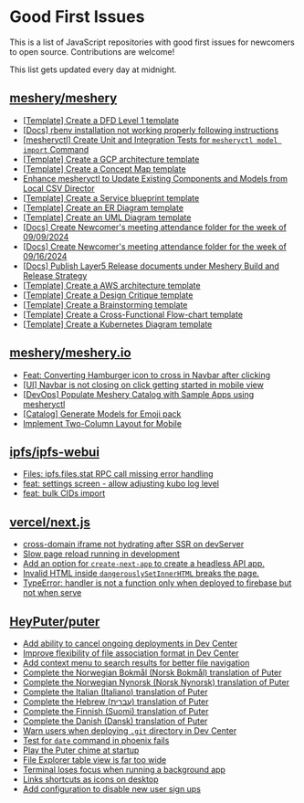 # Good First Issues

This is a list of JavaScript repositories with good first issues for newcomers to open source. Contributions are welcome!

This list gets updated every day at midnight.

## [meshery/meshery](https://github.com/meshery/meshery)

- [[Template] Create a DFD Level 1 template](https://github.com/meshery/meshery/issues/12501)
- [[Docs] rbenv installation not working properly following instructions](https://github.com/meshery/meshery/issues/12230)
- [[mesheryctl] Create Unit and Integration Tests for `mesheryctl model import` Command](https://github.com/meshery/meshery/issues/12137)
- [[Template] Create a GCP architecture template](https://github.com/meshery/meshery/issues/12498)
- [[Template] Create a Concept Map template](https://github.com/meshery/meshery/issues/12454)
- [Enhance mesheryctl to Update Existing Components and Models from Local CSV Director](https://github.com/meshery/meshery/issues/12134)
- [[Template] Create a Service blueprint template ](https://github.com/meshery/meshery/issues/12497)
- [[Template] Create an ER Diagram template](https://github.com/meshery/meshery/issues/12450)
- [[Template] Create an UML Diagram template](https://github.com/meshery/meshery/issues/12451)
- [[Docs] Create Newcomer's meeting attendance folder for the week of 09/09/2024](https://github.com/meshery/meshery/issues/11929)
- [[Docs] Create Newcomer's meeting attendance folder for the week of 09/16/2024](https://github.com/meshery/meshery/issues/12009)
- [[Docs] Publish Layer5 Release documents under Meshery Build and Release Strategy](https://github.com/meshery/meshery/issues/12021)
- [[Template] Create a AWS architecture template](https://github.com/meshery/meshery/issues/12500)
- [[Template] Create a Design Critique template](https://github.com/meshery/meshery/issues/12502)
- [[Template] Create a Brainstorming template](https://github.com/meshery/meshery/issues/12503)
- [[Template] Create a Cross-Functional Flow-chart template](https://github.com/meshery/meshery/issues/12504)
- [[Template] Create a Kubernetes Diagram template](https://github.com/meshery/meshery/issues/12462)

## [meshery/meshery.io](https://github.com/meshery/meshery.io)

- [Feat: Converting Hamburger icon to cross in Navbar after clicking](https://github.com/meshery/meshery.io/issues/1894)
- [[UI] Navbar is not closing on click getting started in mobile view](https://github.com/meshery/meshery.io/issues/1888)
- [[DevOps] Populate Meshery Catalog with Sample Apps using mesheryctl](https://github.com/meshery/meshery.io/issues/1650)
- [[Catalog] Generate Models for Emoji pack](https://github.com/meshery/meshery.io/issues/1910)
- [Implement Two-Column Layout for Mobile](https://github.com/meshery/meshery.io/issues/1827)

## [ipfs/ipfs-webui](https://github.com/ipfs/ipfs-webui)

- [Files: ipfs.files.stat RPC call missing error handling](https://github.com/ipfs/ipfs-webui/issues/2299)
- [feat: settings screen - allow adjusting kubo log level](https://github.com/ipfs/ipfs-webui/issues/2294)
- [feat: bulk CIDs import](https://github.com/ipfs/ipfs-webui/issues/2173)

## [vercel/next.js](https://github.com/vercel/next.js)

- [cross-domain iframe not hydrating after SSR on devServer](https://github.com/vercel/next.js/issues/18028)
- [Slow page reload running in development](https://github.com/vercel/next.js/issues/25108)
- [Add an option for `create-next-app` to create a headless API app.](https://github.com/vercel/next.js/issues/68118)
- [Invalid HTML inside `dangerouslySetInnerHTML` breaks the page.](https://github.com/vercel/next.js/issues/14797)
- [TypeError: handler is not a function only when deployed to firebase but not when serve](https://github.com/vercel/next.js/issues/10227)

## [HeyPuter/puter](https://github.com/HeyPuter/puter)

- [Add ability to cancel ongoing deployments in Dev Center](https://github.com/HeyPuter/puter/issues/879)
- [Improve flexibility of file association format in Dev Center](https://github.com/HeyPuter/puter/issues/881)
- [Add context menu to search results for better file navigation](https://github.com/HeyPuter/puter/issues/876)
- [Complete the Norwegian Bokmål (Norsk Bokmål) translation of Puter](https://github.com/HeyPuter/puter/issues/859)
- [Complete the Norwegian Nynorsk (Norsk Nynorsk) translation of Puter](https://github.com/HeyPuter/puter/issues/857)
- [Complete the Italian (Italiano) translation of Puter](https://github.com/HeyPuter/puter/issues/863)
- [Complete the Hebrew (עברית) translation of Puter](https://github.com/HeyPuter/puter/issues/869)
- [Complete the Finnish (Suomi) translation of Puter](https://github.com/HeyPuter/puter/issues/871)
- [Complete the Danish (Dansk) translation of Puter](https://github.com/HeyPuter/puter/issues/875)
- [Warn users when deploying `.git` directory in Dev Center](https://github.com/HeyPuter/puter/issues/878)
- [Test for `date` command in phoenix fails](https://github.com/HeyPuter/puter/issues/796)
- [Play the Puter chime at startup](https://github.com/HeyPuter/puter/issues/783)
- [File Explorer table view is far too wide](https://github.com/HeyPuter/puter/issues/355)
- [Terminal loses focus when running a background app](https://github.com/HeyPuter/puter/issues/453)
- [Links shortcuts as icons on desktop](https://github.com/HeyPuter/puter/issues/682)
- [Add configuration to disable new user sign ups](https://github.com/HeyPuter/puter/issues/696)

